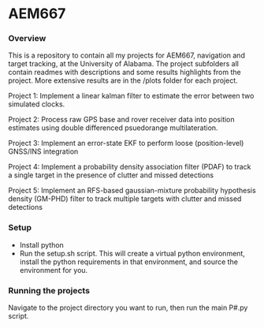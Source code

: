 # AEM667

### Overview
This is a repository to contain all my projects for AEM667, navigation and target tracking,
at the University of Alabama. The project subfolders all contain readmes with descriptions and some results highlights from the project. More extensive results are in the /plots folder for each project. 

Project 1: Implement a linear kalman filter to estimate the error between two simulated clocks.  

Project 2: Process raw GPS base and rover receiver data into position estimates using double differenced psuedorange multilateration.

Project 3: Implement an error-state EKF to perform loose (position-level) GNSS/INS integration

Project 4: Implement a probability density association filter (PDAF) to track a single target in the presence of clutter and missed detections

Project 5: Implement an RFS-based gaussian-mixture probability hypothesis density (GM-PHD) filter to track multiple targets with clutter and missed detections

### Setup
- Install python
- Run the setup.sh script. This will create a virtual python environment, install the python requirements in that environment, and source the environment for you. 

### Running the projects
Navigate to the project directory you want to run, then run the main P#.py script. 

